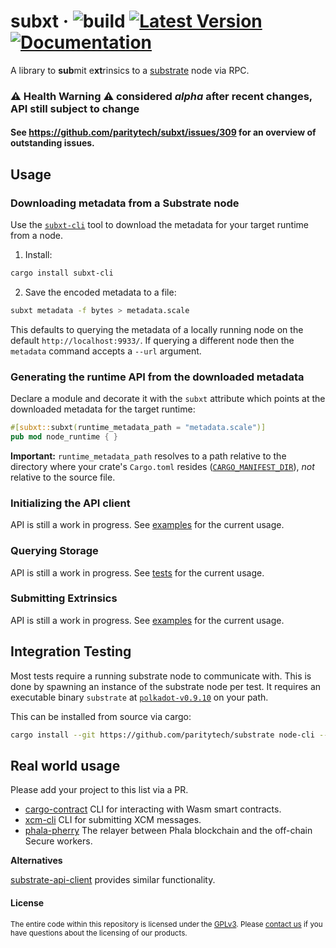 # subxt &middot; ![build](https://github.com/paritytech/subxt/workflows/Rust/badge.svg) [![Latest Version](https://img.shields.io/crates/v/subxt.svg)](https://crates.io/crates/subxt) [![Documentation](https://docs.rs/subxt/badge.svg)](https://docs.rs/subxt)

A library to **sub**mit e**xt**rinsics to a [substrate](https://github.com/paritytech/substrate) node via RPC.

### :warning: Health Warning :warning: considered *alpha* after recent changes, API still subject to change

#### See https://github.com/paritytech/subxt/issues/309 for an overview of outstanding issues.

## Usage

### Downloading metadata from a Substrate node

Use the [`subxt-cli`](./cli) tool to download the metadata for your target runtime from a node.

1. Install:
```bash
cargo install subxt-cli
```
2. Save the encoded metadata to a file:
```bash
subxt metadata -f bytes > metadata.scale
```

This defaults to querying the metadata of a locally running node on the default `http://localhost:9933/`. If querying
a different node then the `metadata` command accepts a `--url` argument.

### Generating the runtime API from the downloaded metadata

Declare a module and decorate it with the `subxt` attribute which points at the downloaded metadata for the 
target runtime:

```rust
#[subxt::subxt(runtime_metadata_path = "metadata.scale")]
pub mod node_runtime { }
```

**Important:** `runtime_metadata_path` resolves to a path relative to the directory where your crate's `Cargo.toml` 
resides ([`CARGO_MANIFEST_DIR`](https://doc.rust-lang.org/cargo/reference/environment-variables.html)), *not* relative to the source file.

### Initializing the API client

API is still a work in progress. See [examples](./examples) for the current usage.

### Querying Storage

API is still a work in progress. See [tests](./tests/integration/frame) for the current usage.

### Submitting Extrinsics

API is still a work in progress. See [examples](./examples/polkadot_balance_transfer.rs) for the current usage.

## Integration Testing

Most tests require a running substrate node to communicate with. This is done by spawning an instance of the
substrate node per test. It requires an executable binary `substrate` at [`polkadot-v0.9.10`](https://github.com/paritytech/substrate/releases/tag/polkadot-v0.9.10) on your path.

This can be installed from source via cargo:

```bash
cargo install --git https://github.com/paritytech/substrate node-cli --tag=polkadot-v0.9.10 --force
```

## Real world usage

Please add your project to this list via a PR.

- [cargo-contract](https://github.com/paritytech/cargo-contract/pull/79) CLI for interacting with Wasm smart contracts.
- [xcm-cli](https://github.com/ascjones/xcm-cli) CLI for submitting XCM messages.
- [phala-pherry](https://github.com/Phala-Network/phala-blockchain/tree/master/standalone/pherry) The relayer between Phala blockchain and the off-chain Secure workers.

**Alternatives**

[substrate-api-client](https://github.com/scs/substrate-api-client) provides similar functionality.

#### License

<sup>
The entire code within this repository is licensed under the <a href="LICENSE">GPLv3</a>.
Please <a href="https://www.parity.io/contact/">contact us</a> if you have questions about the licensing of our
 products.
</sup>
